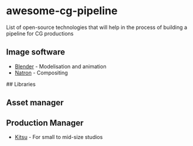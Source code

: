 # awesome-cg-pipeline
List of open-source technologies that will help in the process of building a pipeline for CG productions


## Image software

* [Blender](https://blender.org) - Modelisation and animation
* [Natron](https://natron.fr) - Compositing 

## Libraries

## Asset manager

## Production Manager

* [Kitsu](https://kitsu.cg-wire.com) - For small to mid-size studios
